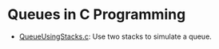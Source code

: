 # Queues in C Programming

- [QueueUsingStacks.c](./QueueUsingStacks.c): Use two stacks to simulate a queue.